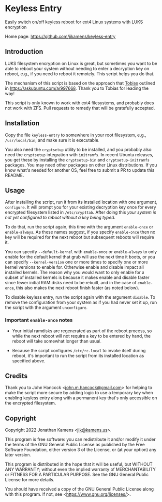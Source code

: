 Keyless Entry
=============

Easily switch on/off keyless reboot for ext4 Linux systems with LUKS encryption

Home page: <https://github.com/jikamens/keyless-entry>

Introduction
------------

LUKS filesystem encryption on Linux is great, but sometimes you want
to be able to reboot your system without needing to enter a decryption
key on reboot, e.g., if you need to reboot it remotely. This script
helps you do that.

The mechanism of this script is based on the approach that
[Tobias](https://askubuntu.com/users/344231/tobias) outlined in
<https://askubuntu.com/a/997668>. Thank you to Tobias for leading the
way!

This script is only known to work with ext4 filesystems, and probably
does not work with ZFS. Pull requests to remedy that will be
gratefully accepted.

Installation
------------

Copy the file `keyless-entry` to somewhere in your root filesystem, e.g., `/usr/local/bin`, and make sure it is executable.

You also need the `cryptsetup` utility to be installed, and you
probably also need the `cryptsetup` integration with `initramfs`. In
recent Ubuntu releases, you get these by installing the
`cryptsetup-bin` and `cryptsetup-initramfs` packages. You may need
other packages on other Linux distributions. If you know what's needed
for another OS, feel free to submit a PR to update this README.

Usage
-----

After installing the script, run it from its installed location with
one argument, `configure`. It will prompt you for your existing
decryption key once for every encrypted filesystem listed in
`/etc/crypttab`. After doing this _your system is not yet configured
to reboot without a key being typed._

To do that, run the script again, this time with the argument
`enable-once` or `enable-always`. As these names suggest, if you
specify `enable-once` then no key will be required for the next reboot
but subsequent reboots will require it.

You can specify `--default-kernel` with `enable-once` or
`enable-always` to only enable for the default kernel that grub will
use the next time it boots, or you can specify `--kernel-version` one
or more times to specify one or more kernel versions to enable for.
Otherwise enable and disable impact all installed kernels. The reason
why you would want to only enable for a subset of installed kernels is
because it makes enable and disable faster since fewer initial RAM
disks need to be rebuilt, and in the case of `enable-once`, this also
makes the next reboot finish faster (as noted below).

To disable keyless entry, run the script again with the argument
`disable`. To remove the configuration from your system as if you had
never set it up, run the script with the argument `unconfigure`.

### Important `enable-once` notes

* Your initial ramdisks are regenerated as part of the reboot process,
  so while the next reboot will not require a key to be entered by
  hand, the reboot will take somewhat longer than usual.

* Because the script configures `/etc/rc.local` to invoke itself
  during reboot, it's important to run the script from its installed
  location as specified above.

Credits
-------

Thank you to John Hancock <<john.m.hancock@gmail.com>> for helping to
make the script more secure by adding logic to use a temporary key
when enabling keyless entry along with a permanent key that's only
accessible on the encrypted filesystem.

Copyright
---------

Copyright 2022 Jonathan Kamens <<jik@kamens.us>>.

This program is free software: you can redistribute it and/or modify
it under the terms of the GNU General Public License as published by
the Free Software Foundation, either version 3 of the License, or (at
your option) any later version.

This program is distributed in the hope that it will be useful, but
WITHOUT ANY WARRANTY; without even the implied warranty of
MERCHANTABILITY or FITNESS FOR A PARTICULAR PURPOSE. See the GNU
General Public License for more details.

You should have received a copy of the GNU General Public License
along with this program. If not, see <<https://www.gnu.org/licenses/>>.
